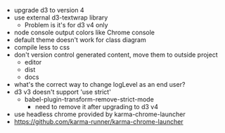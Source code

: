 - upgrade d3 to version 4
- use external d3-textwrap library
    - Problem is it's for d3 v4 only
- node console output colors like Chrome console
- default theme doesn't work for class diagram
- compile less to css
- don't version control generated content, move them to outside project
    - editor
    - dist
    - docs
- what's the correct way to change logLevel as an end user?
- d3 v3 doesn't support 'use strict'
    - babel-plugin-transform-remove-strict-mode
        - need to remove it after upgrading to d3 v4
- use headless chrome provided by karma-chrome-launcher
- https://github.com/karma-runner/karma-chrome-launcher
